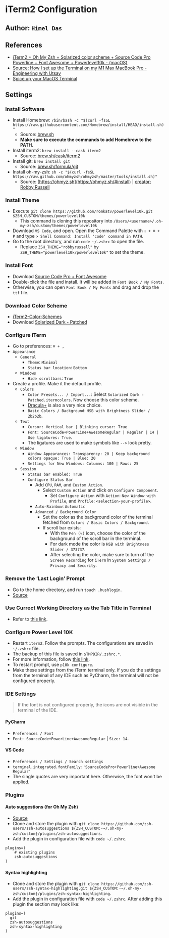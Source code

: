 # iTerm2 Configuration

## Author: `Himel Das`

## References

* [iTerm2 + Oh My Zsh + Solarized color scheme + Source Code Pro Powerline + Font Awesome + Powerlevel10k - (macOS)](https://gist.github.com/kevin-smets/8568070)
* [Source: How I set up the Terminal on my M1 Max MacBook Pro - Engineering with Utsav](https://youtu.be/0MiGnwPdNGE)
* [Spice up your MacOS Terminal](https://www.engineeringwithutsav.com/blog/spice-up-your-macos-terminal)

## Settings

### Install Software

* Install Homebrew: `/bin/bash -c "$(curl -fsSL https://raw.githubusercontent.com/Homebrew/install/HEAD/install.sh)"`
  * Source: [brew.sh](https://brew.sh)
  * **Make sure to execute the commands to add Homebrew to the PATH.**
* Install iterm2: `brew install --cask iterm2`
  * Source: [brew.sh/cask/iterm2](https://formulae.brew.sh/cask/iterm2)
* Install git: `brew install git`
  * Source: [brew.sh/formula/git](https://formulae.brew.sh/formula/git)
* Install oh-my-zsh: `sh -c "$(curl -fsSL https://raw.github.com/ohmyzsh/ohmyzsh/master/tools/install.sh)"`
  * Source: [https://ohmyz.sh](https://ohmyz.sh/#install) | [creator: Robby Russell](https://github.com/robbyrussell)

### Install Theme

* Execute `git clone https://github.com/romkatv/powerlevel10k.git $ZSH_CUSTOM/themes/powerlevel10k`
  * This command is cloning this repository into `/Users/<username>/.oh-my-zsh/custom/themes/powerlevel10k`
* Download `VS Code`, and open. Open the Command Palette with `⇧ + ⌘ + P` and type `> Shell Command: Install 'code'
command in PATH`.
* Go to the root directory, and run `code ~/.zshrc` to open the file.
  * Replace `ZSH_THEME="robbyrussell"` by `ZSH_THEME="powerlevel10k/powerlevel10k"` to set the theme.

### Install Font

* Download [Source Code Pro + Font Awesome](https://github.com/Falkor/dotfiles/blob/master/fonts/SourceCodePro%2BPowerline%2BAwesome%2BRegular.ttf)
* Double-click the file and install. It will be added in `Font Book / My Fonts`.
* Otherwise, you can open `Font Book / My Fonts` and drag and drop the `ttf` file.

### Download Color Scheme

* [iTerm2-Color-Schemes](https://github.com/mbadolato/iTerm2-Color-Schemes)
* Download [Solarized Dark - Patched](https://github.com/mbadolato/iTerm2-Color-Schemes/blob/master/schemes/Solarized%20Dark%20-%20Patched.itermcolors)

### Configure iTerm

* Go to preferences: `⌘ + ,`
* `Appearance`
  * `General`
    * `Theme`: `Minimal`
    * `Status bar location`: `Bottom`
  * `Windows`
    * `Hide scrollbars`: `True`
* Create a profile. Make it the default profile.
  * `Colors`
    * `Color Presets... / Import...`: Select `Solarized Dark - Patched.itermcolors`. Now choose this color scheme.
    * [Dracula+](https://github.com/mbadolato/iTerm2-Color-Schemes/blob/master/schemes/Dracula%2B.itermcolors) is also a very nice choice.
    * `Basic Colors / Background`: `HSB with Brightness Slider / 2b2b2b`.
  * `Text`
    * `Cursor: Vertical bar | Blinking cursor: True`
    * `Font: SourceCode+PowerLine+AwesomeRegular | Regular | 14 | Use ligatures: True`.
    * The ligatures are used to make symbols like `-->` look pretty.
  * `Window`
    * `Window Appearances: Transparency: 20 | Keep background colors opaque: True | Blue: 20`
    * `Settings for New Windows: Columns: 100 | Rows: 25`
  * `Session`
    * `Status bar enabled: True`
    * `Configure Status Bar`
      * Add `CPU`, `RAM`, and `Custom Action`.
        * Select `Custom Action` and click on `Configure Component`.
          * Set `Configure Action` with `Action`: `New Window with Profile`, and `Profile`: `<selection-your-profile>`.
      * `Auto-Rainbow`: `Automatic`
      * `Advanced / Background Color`
        * Set the color as the background color of the terminal fetched from `Colors / Basic Colors / Background`.
        * If scroll bar exists:
          * With the `Pen (✎)` icon, choose the color of the background of the scroll bar in the terminal.
          * For dark mode the color is `HSB with Brightness Slider / 373737`.
          * After selecting the color, make sure to turn off the `Screen Recording` for `iTerm` in `System Settings /
          Privacy and Security`.

### Remove the ‘Last Login’ Prompt

* Go to the home directory, and run `touch .hushlogin`.
* [Source](https://medium.com/macoclock/how-to-remove-the-last-login-prompt-from-iterm-terminal-on-macos-8d70dea0f2e)

### Use Currect Working Directory as the Tab Title in Terminal

* Refer to [this link](https://aheze.medium.com/how-to-change-the-window-title-in-terminal-zsh-oh-my-zsh-ca41f3a35128).

### Configure Power Level 10K

* Restart `iterm2`. Follow the prompts. The configurations are saved in `~/.zshrc` file.
* The backup of this file is saved in `$TMPDIR/.zshrc.*`.
* For more information, follow [this link](https://github.com/romkatv/powerlevel10k/blob/master/font.md).
* To restart prompt, use `p10k configure`.
* Make these settings from the iTerm terminal only. If you do the settings from the terminal of any IDE such as PyCharm,
the terminal will not be configured properly.

### IDE Settings

> If the font is not configured properly, the icons are not visible in the terminal of the IDE.

#### PyCharm

* `Preferences / Font`
* `Font: SourceCode+PowerLine+AwesomeRegular` | `Size: 14`.

#### VS Code

* `Preferences / Settings / Search settings`
* `terminal.integrated.fontFamily`: `'SourceCodePro+Powerline+Awesome Regular'`
* The single quotes are very important here. Otherwise, the font won't be applied.

### Plugins

#### Auto suggestions (for Oh My Zsh)

* [Source](https://github.com/zsh-users/zsh-autosuggestions/blob/master/INSTALL.md#oh-my-zsh)
* Clone and store the plugin with `git clone https://github.com/zsh-users/zsh-autosuggestions ${ZSH_CUSTOM:-~/.oh-my-zsh/custom}/plugins/zsh-autosuggestions`.
* Add the plugin in configuration file with `code ~/.zshrc`.

```
plugins=( 
    # existing plugins
    zsh-autosuggestions
)
```

#### Syntax highlighting

* Clone and store the plugin with `git clone https://github.com/zsh-users/zsh-syntax-highlighting.git ${ZSH_CUSTOM:-~/.oh-my-zsh/custom}/plugins/zsh-syntax-highlighting`.
* Add the plugin in configuration file with `code ~/.zshrc`. After adding this plugin the section may look like:

```
plugins=(
  git
  zsh-autosuggestions
  zsh-syntax-highlighting
)
```
